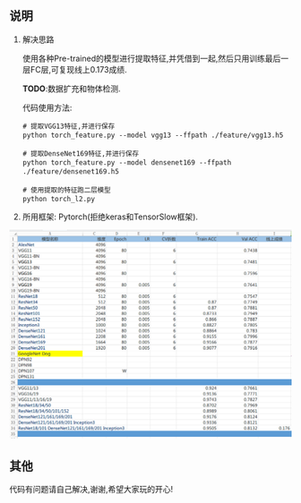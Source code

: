 ## 说明

1. 解决思路

   使用各种Pre-trained的模型进行提取特征,并凭借到一起,然后只用训练最后一层FC层,可复现线上0.173成绩.

   **TODO**:数据扩充和物体检测.

   代码使用方法:

   ```
   # 提取VGG13特征,并进行保存
   python torch_feature.py --model vgg13 --ffpath ./feature/vgg13.h5 

   # 提取DenseNet169特征,并进行保存
   python torch_feature.py --model densenet169 --ffpath ./feature/densenet169.h5

   # 使用提取的特征跑二层模型
   python torch_l2.py
   ```
   
2. 所用框架: Pytorch(拒绝keras和TensorSlow框架).

![](./feature/model.png)

## 其他

代码有问题请自己解决,谢谢,希望大家玩的开心!
